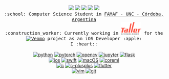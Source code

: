 <p align="center">
  <a href="https://www.linkedin.com/in/igor-andruskiewitsch/"><img src="https://img.shields.io/badge/LinkedIn-igor--andruskiewitsch-blue?logo=Linkedin&style=flat-square"/></a>
  <a href="mailto:i.andruskiewitsch23@gmail.com"><img src="https://img.shields.io/badge/Gmail-i.andruskiewitsch23-red?logo=Gmail&style=flat-square"/></a>
  <a href="https://t.me/elrusito23"><img src="https://img.shields.io/badge/Telegram-elrusito23-blue?logo=Telegram&style=flat-square"/></a>
  <a href="https://stackoverflow.com/users/8189455/rusito23"><img src="https://img.shields.io/badge/Stack%20Overflow-rusito23-orange?logo=StackOverflow&style=flat-square"/></a>
  <a href="https://github.com/rusito-23/resume/blob/master/resume.pdf" ><img src="https://img.shields.io/badge/CV-Resume-green?logo=LaTex&style=flat-square"/></a>
  <br>
  <samp>
    :school: Computer Science Student in <a href="https://www.famaf.unc.edu.ar" >FAMAF - UNC - Córdoba, Argentina</a><br>
    :construction_worker: Currently working in <a href="https://www.tallertechnologies.com"><img alt="Taller Technologies" src="assets/taller_logo.svg" height=40 /></a> for the <a href="https://www.venmo.com"><img alt="Venmo" src="assets/venmo_logo.svg" height=40 /></a> project as an iOS Developer :apple:<br>
    I :heart::<br><br>
  </samp>
  <a href="#" title="Python"><img alt="python" height="46px" src="https://cdn.svgporn.com/logos/python.svg"></a>
  <a href="#" title="Pytorch"><img alt="pytorch" height="64px" src="https://cdn.svgporn.com/logos/pytorch.svg"></a>
  <a href="#" title="Opencv"><img alt="opencv" height="64px" src="https://cdn.svgporn.com/logos/opencv.svg"></a>
  <a href="#" title="Jupyter"><img alt="jupyter" height="64px" src="https://cdn.svgporn.com/logos/jupyter.svg"></a>
  <a href="#" title="Flask"><img alt="flask" height="64px" src="https://cdn.svgporn.com/logos/flask.svg"></a><br>
  <a href="#" title="iOS"><img alt="ios" height="20px" src="https://cdn.svgporn.com/logos/ios.svg"></a>
  <a href="#" title="Swift"><img alt="swift" height="46px" src="https://cdn.svgporn.com/logos/swift.svg"></a>
  <a href="#" title="macOS"><img alt="macOS" height="20px" src="https://cdn.svgporn.com/logos/macOS.svg"></a>
  <a href="#" title="CoreML"><img alt="coreml" height="64px" src="https://camo.githubusercontent.com/5f59b9e009aa7c4a07d34a4af55cf9d42b2e7233/68747470733a2f2f646576656c6f7065722e6170706c652e636f6d2f6173736574732f656c656d656e74732f69636f6e732f636f72652d6d6c2f636f72652d6d6c2d313238783132385f32782e706e67"></a><br>
  <a href="#" title="C"><img alt="c" height="64px" src="https://cdn.svgporn.com/logos/c.svg"></a>
  <a href="#" title="C++"><img alt="c-plusplus" height="64px" src="https://cdn.svgporn.com/logos/c-plusplus.svg"></a>
  <a href="#" title="Flutter"><img alt="flutter" height="46px" src="https://cdn.svgporn.com/logos/flutter.svg"></a><br>
  <a href="#" title="Vim"><img alt="vim" height="46px" src="https://cdn.svgporn.com/logos/vim.svg"></a>
  <a href="#" title="git"><img alt="git" height="46px" src="https://cdn.svgporn.com/logos/git-icon.svg"></a>
</p>

